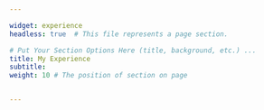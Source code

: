 ```yaml
---

widget: experience
headless: true  # This file represents a page section.

# Put Your Section Options Here (title, background, etc.) ...
title: My Experience
subtitle:
weight: 10 # The position of section on page


---
```

